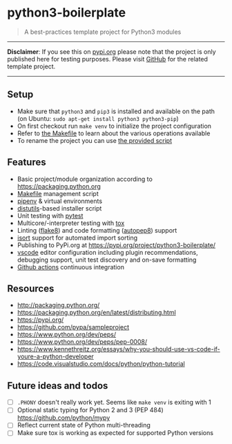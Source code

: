 # python3-boilerplate

> A best-practices template project for Python3 modules

---

**Disclaimer**: If you see this on [pypi.org](https://pypi.org/project/python3-boilerplate/) please note that the project is only published here for testing purposes. Please visit [GitHub](https://github.com/BastiTee/python3-boilerplate) for the related template project.

---

## Setup

- Make sure that `python3` and `pip3` is installed and available on the path (on Ubuntu: `sudo apt-get install python3 python3-pip`)
- On first checkout run `make venv` to initialize the project configuration
- Refer to [the Makefile](Makefile) to learn about the various operations available
- To rename the project you can use [the provided script](__rename__.sh)

## Features

- Basic project/module organization according to <https://packaging.python.org>
- [Makefile](Makefile) management script
- [pipenv](https://github.com/pypa/pipenv) & virtual environments
- [distutils](https://docs.python.org/3/library/distutils.html)-based installer script
- Unit testing with [pytest](https://docs.pytest.org/en/latest/)
- Multicore/-interpreter testing with [tox](https://tox.readthedocs.io/en/latest/)
- Linting ([flake8](http://flake8.pycqa.org)) and code formatting ([autopep8](https://github.com/hhatto/autopep8)) support
- [isort](https://pypi.org/project/isort/) support for automated import sorting
- Publishing to PyPi.org at <https://pypi.org/project/python3-boilerplate/>
- [vscode](https://code.visualstudio.com/) editor configuration including plugin recommendations, debugging support, unit test discovery and on-save formatting
- [Github actions](https://github.com/BastiTee/python3-boilerplate/actions) continuous integration

## Resources

- <http://packaging.python.org/>
- <https://packaging.python.org/en/latest/distributing.html>
- <https://pypi.org/>
- <https://github.com/pypa/sampleproject>
- <https://www.python.org/dev/peps/>
- <https://www.python.org/dev/peps/pep-0008/>
- <https://www.kennethreitz.org/essays/why-you-should-use-vs-code-if-youre-a-python-developer>
- <https://code.visualstudio.com/docs/python/python-tutorial>

## Future ideas and todos

- [ ] `.PHONY` doesn't really work yet. Seems like `make venv` is exiting with 1
- [ ] Optional static typing for Python 2 and 3 (PEP 484) <https://github.com/python/mypy>
- [ ] Reflect current state of Python multi-threading
- [ ] Make sure tox is working as expected for supported Python versions
